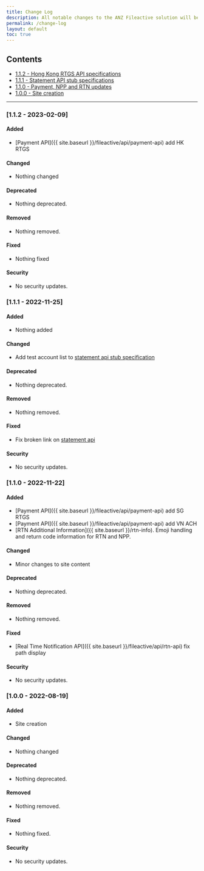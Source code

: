 ```yaml
---
title: Change Log
description: All notable changes to the ANZ Fileactive solution will be documented here.
permalink: /change-log
layout: default
toc: true
---
```


## Contents

- [1.1.2 - Hong Kong RTGS API specifications](#1.1.2)
- [1.1.1 - Statement API stub specifications](#1.1.1)
- [1.1.0 - Payment, NPP and RTN updates](#1.1.0)
- [1.0.0 - Site creation](#1.0.0)

---
<a name="1.1.2"></a>

### [1.1.2 - 2023-02-09]

#### Added
- [Payment API]({{ site.baseurl }}/fileactive/api/payment-api) add HK RTGS

#### Changed
- Nothing changed

#### Deprecated
- Nothing deprecated.

#### Removed
- Nothing removed.

#### Fixed
- Nothing fixed

#### Security
- No security updates.

<a name="1.1.1"></a>

### [1.1.1 - 2022-11-25]

#### Added
- Nothing added

#### Changed
- Add test account list to [statement api stub specification](https://anz-insto.github.io/fileactive/fileactive/stub/accounts-statement.html)

#### Deprecated
- Nothing deprecated.

#### Removed
- Nothing removed.

#### Fixed
- Fix broken link on [statement api](https://anz-insto.github.io/fileactive/fileactive/api/statement-api)

#### Security
- No security updates.

<a name="1.1.0"></a>

### [1.1.0 - 2022-11-22]

#### Added
- [Payment API]({{ site.baseurl }}/fileactive/api/payment-api) add SG RTGS
- [Payment API]({{ site.baseurl }}/fileactive/api/payment-api) add VN ACH
- [RTN Additional Information]({{ site.baseurl }}/rtn-info). Emoji handling and return code information for RTN and NPP.

#### Changed
- Minor changes to site content

#### Deprecated
- Nothing deprecated.

#### Removed
- Nothing removed.

#### Fixed
- [Real Time Notification API]({{ site.baseurl }}/fileactive/api/rtn-api) fix path display

#### Security
- No security updates.

<a name="1.0.0"></a>

### [1.0.0 - 2022-08-19]

#### Added
- Site creation

#### Changed
- Nothing changed

#### Deprecated
- Nothing deprecated.

#### Removed
- Nothing removed.

#### Fixed
- Nothing fixed.

#### Security
- No security updates.

